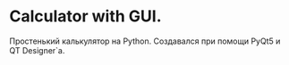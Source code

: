 # Calculator with GUI.
Простенький калькулятор на Python. Создавался при помощи PyQt5 и QT Designer`а.
